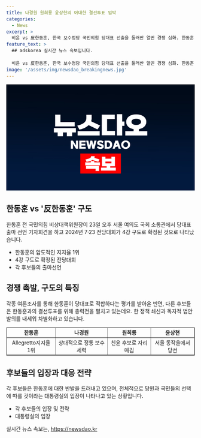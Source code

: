 ```yaml
---
title: 나경원 원희룡 윤상현의 어대한 결선투표 임박
categories:
  - News
excerpt: >
  비윤 vs 反한동훈, 한국 보수정당 국민의힘 당대표 선출을 둘러싼 열띤 경쟁 심화. 한동훈 전 비상대책위원장은 23일 당대표 출마 선언. 여론조사에서 압도적 1위를 달리고 있는데, 나경원 의원과 원희룡 전 국토교통부 장관이 연합해 뒤쫓고 있음. 출마선언 기자회견에는 각 후보의 팬덤이 몰려들 정도의 뜨거운 관심. 후보들의 정책 입장, 전략의 차이가 부각되고 있으며, 결국 ‘어대한’ 기류에 반전을 가져오느냐의 여부에 달려있는 상황. 전당대회를 향한 각 후보의 경합이 예상되고 있음.
feature_text: >
  ## adskorea 실시간 뉴스 속보입니다.

  비윤 vs 反한동훈, 한국 보수정당 국민의힘 당대표 선출을 둘러싼 열띤 경쟁 심화. 한동훈 전 비상대책위원장은 23일 당대표 출마 선언. 여론조사에서 압도적 1위를 달리고 있는데, 나경원 의원과 원희룡 전 국토교통부 장관이 연합해 뒤쫓고 있음. 출마선언 기자회견에는 각 후보의 팬덤이 몰려들 정도의 뜨거운 관심. 후보들의 정책 입장, 전략의 차이가 부각되고 있으며, 결국 ‘어대한’ 기류에 반전을 가져오느냐의 여부에 달려있는 상황. 전당대회를 향한 각 후보의 경합이 예상되고 있음.
image: '/assets/img/newsdao_breakingnews.jpg'
---
```


<p><img src="/assets/img/newsdao_breakingnews.jpg" alt="adskorea 속보" /></p>

<h2 data-ke-size="size26">한동훈 vs '反한동훈' 구도</h2>

<p data-ke-size="size16">한동훈 전 국민의힘 비상대책위원장이 23일 오후 서울 여의도 국회 소통관에서 당대표 출마 선언 기자회견을 하고 2024년 7·23 전당대회가 4강 구도로 확정된 것으로 나타났습니다.</p>

<ul>
  <li>한동훈의 압도적인 지지율 1위</li>
  <li>4강 구도로 확정된 전당대회</li>
  <li>각 후보들의 출마선언</li>
</ul>

<h2 data-ke-size="size26">경쟁 촉발, 구도의 특징</h2>

<p data-ke-size="size16">각종 여론조사를 통해 한동훈이 당대표로 적합하다는 평가를 받아온 반면, 다른 후보들은 한동훈과의 결선투표를 위해 총력전을 펼치고 있는데요. 한 정책 쇄신과 독자적 법안 발의를 내세워 차별화하고 있습니다.</p>

<table style="width: 100%;" border="1">
<tbody>
<tr>
<td style="text-align: center; height: 17px;"><b>한동훈</b></td>
<td style="text-align: center; height: 17px;"><b>나경원</b></td>
<td style="text-align: center; height: 17px;"><b>원희룡</b></td>
<td style="text-align: center; height: 17px;"><b>윤상현</b></td>
</tr>
<tr>
<td style="text-align: center; height: 17px;">Allegretto지지율 1위</td>
<td style="text-align: center; height: 17px;">상대적으로 정통 보수 세력</td>
<td style="text-align: center; height: 17px;">친윤 후보로 자리매김</td>
<td style="text-align: center; height: 17px;">서울 동작을에서 당선</td>
</tr>
</tbody>
</table>

<h2 data-ke-size="size26">후보들의 입장과 대응 전략</h2>

<p data-ke-size="size16">각 후보들은 한동훈에 대한 반발을 드러내고 있으며, 전체적으로 당원과 국민들의 선택에 따를 것이라는 대통령실의 입장이 나타나고 있는 상황입니다.</p>

<ul>
  <li>각 후보들의 입장 및 전략</li>
  <li>대통령실의 입장</li>
</ul>
실시간 뉴스 속보는, <a href="https://newsdao.kr" rel="dofollow">https://newsdao.kr</a>


